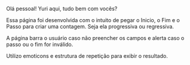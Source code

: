 Olá pessoal! Yuri aqui, tudo bem com vocês?

Essa página foi desenvolvida com o intuito de pegar o Inicio, o Fim e o Passo para criar uma contagem. Seja ela progressiva ou regressiva.

A página barra o usuário caso não preencher os campos e alerta caso o passo ou o fim for inválido.

Utilizo emoticons e estrutura de repetição para exibir o resultado.